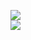 [![](https://img.shields.io/badge/Made%20With-Github%20Spray-lightgrey.svg?style=for-the-badge&logo=github)](https://github.com/Annihil/github-spray#21711)  
[![](https://i.imgur.com/2DrTn0Z.gif)](https://github.com/Annihil/github-spray)